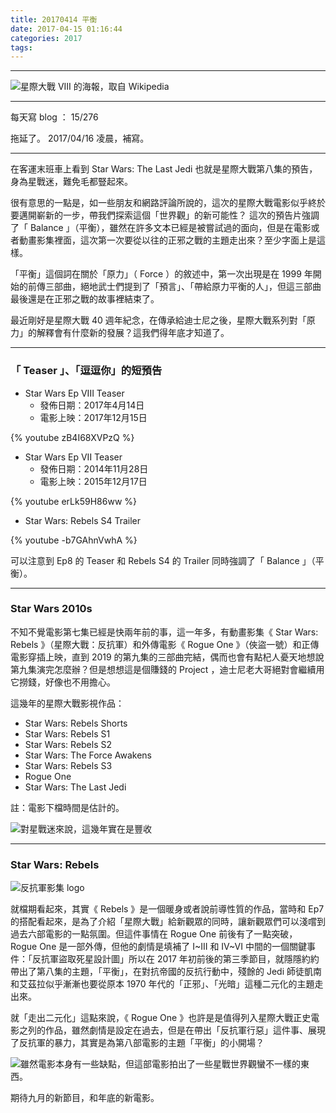 ```yaml
---
title: 20170414 平衡
date: 2017-04-15 01:16:44
categories: 2017
tags:
---
```

---

![星際大戰 VIII 的海報，取自 Wikipedia](https://c1.staticflickr.com/3/2822/33994482856_4e4f6e6be5_o.jpg)

---

每天寫 blog ： 15/276

拖延了。 2017/04/16 凌晨，補寫。

---

在客運末班車上看到 Star Wars: The Last Jedi 也就是星際大戰第八集的預告，身為星戰迷，難免毛都豎起來。

<!-- more -->

很有意思的一點是，如一些朋友和網路評論所說的，這次的星際大戰電影似乎終於要邁開嶄新的一步，帶我們探索這個「世界觀」的新可能性？ 這次的預告片強調了「 Balance 」（平衡），雖然在許多文本已經是被嘗試過的面向，但是在電影或者動畫影集裡面，這次第一次要從以往的正邪之戰的主題走出來？至少字面上是這樣。

「平衡」這個詞在關於「原力」（ Force ）的敘述中，第一次出現是在 1999 年開始的前傳三部曲，絕地武士們提到了「預言」、「帶給原力平衡的人」，但這三部曲最後還是在正邪之戰的故事裡結束了。

最近剛好是星際大戰 40 週年紀念，在傳承給迪士尼之後，星際大戰系列對「原力」的解釋會有什麼新的發展？這我們得年底才知道了。

---

### 「 Teaser 」、「逗逗你」的短預告

- Star Wars Ep VIII Teaser
    - 發佈日期：2017年4月14日
    - 電影上映：2017年12月15日

{% youtube zB4I68XVPzQ %}

- Star Wars Ep VII Teaser
    - 發佈日期：2014年11月28日
    - 電影上映：2015年12月17日

{% youtube erLk59H86ww %}

- Star Wars: Rebels S4 Trailer

{% youtube -b7GAhnVwhA %}

可以注意到 Ep8 的 Teaser 和 Rebels S4 的 Trailer 同時強調了「 Balance 」（平衡）。

---

### Star Wars 2010s

不知不覺電影第七集已經是快兩年前的事，這一年多，有動畫影集《 Star Wars: Rebels 》（星際大戰：反抗軍）和外傳電影《 Rogue One 》（俠盜一號）和正傳電影穿插上映，直到 2019 的第九集的三部曲完結，偶而也會有點杞人憂天地想說第九集演完怎麼辦？但是想想這是個賺錢的 Project ，迪士尼老大哥絕對會繼續用它撈錢，好像也不用擔心。

這幾年的星際大戰影視作品：

- Star Wars: Rebels Shorts
- Star Wars: Rebels S1
- Star Wars: Rebels S2
- Star Wars: The Force Awakens
- Star Wars: Rebels S3
- Rogue One
- Star Wars: The Last Jedi

註：電影下檔時間是估計的。

![對星戰迷來說，這幾年實在是豐收](https://c1.staticflickr.com/3/2879/33678148840_9f9bb73042.jpg)

---

### Star Wars: Rebels

![反抗軍影集 logo](https://c1.staticflickr.com/3/2860/33678832420_f0653a9fb7_o.png)

就檔期看起來，其實《 Rebels 》是一個暖身或者說前導性質的作品，當時和 Ep7 的搭配看起來，是為了介紹「星際大戰」給新觀眾的同時，讓新觀眾們可以淺嚐到過去六部電影的一點氛圍。但這件事情在 Rogue One 前後有了一點突破， Rogue One 是一部外傳，但他的劇情是填補了 I~III 和 IV~VI 中間的一個關鍵事件：「反抗軍盜取死星設計圖」所以在 2017 年初前後的第三季節目，就隱隱約約帶出了第八集的主題，「平衡」，在對抗帝國的反抗行動中，殘餘的 Jedi 師徒凱南和艾茲拉似乎漸漸也要從原本 1970 年代的「正邪」、「光暗」這種二元化的主題走出來。

就「走出二元化」這點來說，《 Rogue One 》也許是是值得列入星際大戰正史電影之列的作品，雖然劇情是設定在過去，但是在帶出「反抗軍行惡」這件事、展現了反抗軍的暴力，其實是為第八部電影的主題「平衡」的小開場？

![雖然電影本身有一些缺點，但這部電影拍出了一些星戰世界觀蠻不一樣的東西。](https://c1.staticflickr.com/3/2890/33906693032_900638f07a_o.png)

期待九月的新節目，和年底的新電影。
